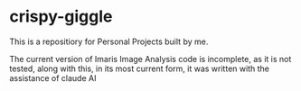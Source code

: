 # crispy-giggle
This is a repositiory for Personal Projects built by me.

The current version of Imaris Image Analysis code is incomplete, as it is not tested, along with this, in its most current form, it was written with the assistance of claude AI

